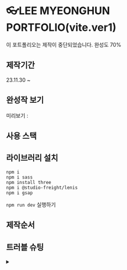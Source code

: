 # 👓LEE MYEONGHUN PORTFOLIO(vite.ver1)
이 포트폴리오는 제작이 중단되었습니다. 완성도 70%
## 제작기간
23.11.30 ~
## 완성작 보기
미리보기 :

## 사용 스택

## 라이브러리 설치

```
npm i
npm i sass
npm install three
npm i @studio-freight/lenis
npm i gsap
```

`npm run dev` 실행하기

## 제작순서

## 트러블 슈팅

<details>
<summary></summary>

</details>
